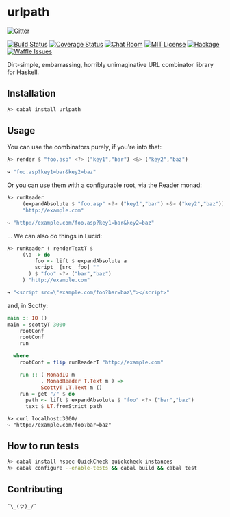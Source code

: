 # urlpath

[![Gitter](https://badges.gitter.im/Join%20Chat.svg)](https://gitter.im/athanclark/urlpath?utm_source=badge&utm_medium=badge&utm_campaign=pr-badge&utm_content=badge)

[![Build Status](https://travis-ci.org/athanclark/urlpath.svg)](https://travis-ci.org/athanclark/urlpath)
[![Coverage Status](https://img.shields.io/coveralls/athanclark/urlpath.svg)](https://coveralls.io/r/athanclark/urlpath)
[![Chat Room](https://badges.gitter.im/Join%20Chat.svg)](https://gitter.im/athanclark/urlpath)
[![MIT License](http://img.shields.io/badge/license-MIT-brightgreen.svg)](https://tldrlegal.com/license/mit-license)
[![Hackage](http://img.shields.io/badge/hackage-0.1-brightgreen.svg)](https://hackage.haskell.org/package/urlpath)
[![Waffle Issues](https://badge.waffle.io/athanclark/urlpath.png?label=ready&title=Ready)](https://waffle.io/athanclark/urlpath)

Dirt-simple, embarrassing, horribly unimaginative URL combinator library for 
Haskell.


## Installation

```bash
λ> cabal install urlpath
```

## Usage

You can use the combinators purely, if you're into that:

```haskell
λ> render $ "foo.asp" <?> ("key1","bar") <&> ("key2","baz")

↪ "foo.asp?key1=bar&key2=baz"
```

Or you can use them with a configurable root, via the Reader monad:

```haskell
λ> runReader
     (expandAbsolute $ "foo.asp" <?> ("key1","bar") <&> ("key2","baz"))
     "http://example.com"

↪ "http://example.com/foo.asp?key1=bar&key2=baz"
```

... We can also do things in Lucid:

```haskell
λ> runReader ( renderTextT $
     (\a -> do
         foo <- lift $ expandAbsolute a
         script_ [src_ foo] ""
       ) $ "foo" <?> ("bar","baz")
     ) "http://example.com"

↪ "<script src=\"example.com/foo?bar=baz\"></script>"
```

and, in Scotty:

```haskell
main :: IO ()
main = scottyT 3000
    rootConf
    rootConf
    run

  where
    rootConf = flip runReaderT "http://example.com"

    run :: ( MonadIO m
           , MonadReader T.Text m ) =>
           ScottyT LT.Text m ()
    run = get "/" $ do
      path <- lift $ expandAbsolute $ "foo" <?> ("bar","baz")
      text $ LT.fromStrict path
```

```
λ> curl localhost:3000/
↪ "http://example.com/foo?bar=baz"
```

## How to run tests

```bash
λ> cabal install hspec QuickCheck quickcheck-instances
λ> cabal configure --enable-tests && cabal build && cabal test
```

## Contributing

`¯\_(ツ)_/¯`
